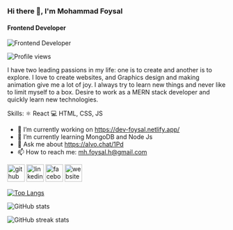 ### Hi there 👋, I'm Mohammad Foysal
#### Frontend Developer
![Frontend Developer](https://media-exp1.licdn.com/dms/image/C5616AQEsJqRGp35FFA/profile-displaybackgroundimage-shrink_350_1400/0/1612461760249?e=1661385600&v=beta&t=cdnVF67iJc2W1JLTdjQWhqRJlJlzYm0y9LnHnmduX9I)

![Profile views](https://gpvc.arturio.dev/Foy5al) 

I have two leading passions in my life: one is to create and another is to explore. I love to create websites, and Graphics design and making animation give me a lot of joy. I always try to learn new things and never like to limit myself to a box. Desire to work as a MERN stack developer and quickly learn new technologies.

Skills: 
⚛ React
💻 HTML, CSS, JS

- 🔭 I’m currently working on https://dev-foysal.netlify.app/ 
- 🌱 I’m currently learning MongoDB and Node Js 
- 💬 Ask me about https://alvo.chat/1Pd 
- 📫 How to reach me: mh.foysal.h@gmail.com 


[<img src='https://cdn.jsdelivr.net/npm/simple-icons@3.0.1/icons/github.svg' alt='github' height='40'>](https://github.com/Foy5al)  [<img src='https://cdn.jsdelivr.net/npm/simple-icons@3.0.1/icons/linkedin.svg' alt='linkedin' height='40'>](https://www.linkedin.com/in/md-foysal-h//)  [<img src='https://cdn.jsdelivr.net/npm/simple-icons@3.0.1/icons/facebook.svg' alt='facebook' height='40'>](https://www.facebook.com/iamfoysal.h)  [<img src='https://cdn.jsdelivr.net/npm/simple-icons@3.0.1/icons/icloud.svg' alt='website' height='40'>](https://dev-foysal.netlify.app/)  

[![Top Langs](https://github-readme-stats.vercel.app/api/top-langs/?username=Foy5al)](https://github.com/anuraghazra/github-readme-stats)

![GitHub stats](https://github-readme-stats.vercel.app/api?username=Foy5al&show_icons=true)  

![GitHub streak stats](https://github-readme-streak-stats.herokuapp.com/?user=Foy5al)  

